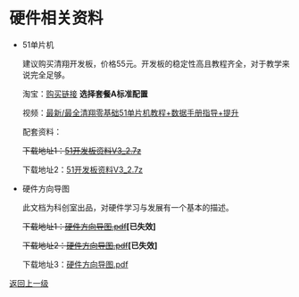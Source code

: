 # 硬件相关资料

- 51单片机

  建议购买清翔开发板，价格55元。开发板的稳定性高且教程齐全，对于教学来说完全足够。

  淘宝：[购买链接](https://item.taobao.com/item.htm?id=39389930175)   **选择套餐A标准配置**

  视频：[最新/最全清翔零基础51单片机教程+数据手册指导+提升](https://www.bilibili.com/video/BV1nt411f7To)

  配套资料：

  ~~下载地址1：[51开发板资料V3_2.7z](https://cdu20-ce-1257520229.cos.ap-chengdu.myqcloud.com/CDU20-CE/00_%E5%BC%80%E5%AD%A6%E5%89%8D%E5%87%86%E5%A4%87/02_%E8%B5%84%E6%96%99/01_%E7%A1%AC%E4%BB%B6/51%E5%BC%80%E5%8F%91%E6%9D%BF%E8%B5%84%E6%96%99V3_2.7z?q-sign-algorithm=sha1&q-ak=AKIDjOznEfcDML9nIdTZCf4OaheQ2VoyqxiI&q-sign-time=1602685293;1605277293&q-key-time=1602685293;1605277293&q-header-list=&q-url-param-list=&q-signature=fe79a2674f7a1acbd6a284b1ea41c3464fb97758)~~

  下载地址2：[51开发板资料V3_2.7z](https://share.weiyun.com/jtmYimEM)

- 硬件方向导图

	此文档为科创室出品，对硬件学习与发展有一个基本的描述。
	
	~~下载地址1：[硬件方向导图.pdf](https://cdu20-ce-1257520229.cos.ap-chengdu.myqcloud.com/CDU20-CE/00_%E5%BC%80%E5%AD%A6%E5%89%8D%E5%87%86%E5%A4%87/02_%E8%B5%84%E6%96%99/01_%E7%A1%AC%E4%BB%B6/%E7%A1%AC%E4%BB%B6%E6%96%B9%E5%90%91%E5%AF%BC%E5%9B%BE.pdf?q-sign-algorithm=sha1&q-ak=AKIDjOznEfcDML9nIdTZCf4OaheQ2VoyqxiI&q-sign-time=1602685331;1605277331&q-key-time=1602685331;1605277331&q-header-list=&q-url-param-list=&q-signature=ed29258badbebc4a49f9457414591062e4c1514c)~~**[已失效]**
	
	~~下载地址2：[硬件方向导图.pdf](http://193.112.54.212:6081/api/public/dl/jsIkulMl/%E7%A1%AC%E4%BB%B6%E6%96%B9%E5%90%91%E5%AF%BC%E5%9B%BE.pdf)~~**[已失效]**

  下载地址3：[硬件方向导图.pdf](https://cs-ans.chaoxing.com/download/0ca9830c211eefb67da74650d958a155)

[返回上一级](../README.md)